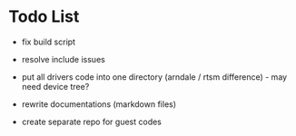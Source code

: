 # Todo List

* fix build script

* resolve include issues

* put all drivers code into one directory (arndale / rtsm difference) - may need device tree?

* rewrite documentations (markdown files)

* create separate repo for guest codes